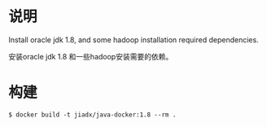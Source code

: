 # 说明
Install oracle jdk 1.8, and some hadoop installation required dependencies.

安装oracle jdk 1.8 和一些hadoop安装需要的依赖。

# 构建
    $ docker build -t jiadx/java-docker:1.8 --rm .